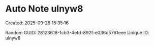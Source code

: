 ﻿# Auto Note ulnyw8
Created: 2025-09-28 15:35:16

Random GUID: 28123618-1cb3-4efd-892f-e036d5761eee
Unique ID: ulnyw8
